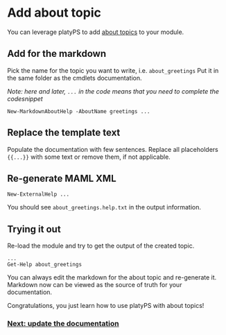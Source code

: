 # Add about topic

You can leverage platyPS to add [about topics](https://technet.microsoft.com/en-us/library/hh847856.aspx) to your module.

## Add for the markdown

Pick the name for the topic you want to write, i.e. `about_greetings`
Put it in the same folder as the cmdlets documentation.

*Note: here and later, `...` in the code means that you need to complete the codesnippet*

```
New-MarkdownAboutHelp -AboutName greetings ...
```

## Replace the template text

Populate the documentation with few sentences.
Replace all placeholders `{{...}}` with some text or remove them, if not applicable.

## Re-generate MAML XML

```
New-ExternalHelp ...
```

You should see `about_greetings.help.txt` in the output information.

## Trying it out

Re-load the module and try to get the output of the created topic.

```
...
Get-Help about_greetings
```

You can always edit the markdown for the about topic and re-generate it.
Markdown now can be viewed as the source of truth for your documentation.

Congratulations, you just learn how to use platyPS with about topics!

### [Next: update the documentation](03-Update.md)
